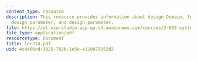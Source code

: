 ```yaml
---
content_type: resource
description: This resource provides information about design Domain, functional requirement,
  design parameter, and design parameter.
file: https://ol-ocw-studio-app-qa.s3.amazonaws.com/courses/2-882-system-design-and-analysis-based-on-ad-and-complexity-theories-spring-2005/4c4466cd3025702b1e5ee110079352d2_lec214.pdf
file_type: application/pdf
resourcetype: Document
title: lec214.pdf
uid: 4c4466cd-3025-702b-1e5e-e110079352d2
---
```


